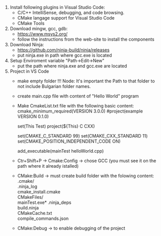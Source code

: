 1. Install following plugins in Visual Studio Code:
	- C/C++ IntelliSense, debugging, and code browsing.
	- CMake langage support for Visual Studio Code
	- CMake Tools
2. Download mingw, gcc, gdb:
	- https://www.msys2.org/
	- follow the instructions from the web-site to install the components
3. Download Ninja:
	- https://github.com/ninja-build/ninja/releases
	- put ninja.exe in path where gcc.exe is located
4. Setup Enviroment variable "Path->Edit->New"
	- put the path where ninja.exe and gcc.exe are located
5. Project in VS Code
	- make empty folder
!!! Node: It's important the Path to that folder to not include Bulgarian folder names.
	- create main.cpp file with content of "Hello World" program
	- Make CmakeList.txt file with the following basic content:
		cmake_minimum_required(VERSION 3.0.0)
		#project(example VERSION 0.1.0)

		set(This Test)
		project(${This} C CXX)

		set(CMAKE_C_STANDARD 99)
		set(CMAKE_CXX_STANDARD 11)
		set(CMAKE_POSITION_INDEPENDENT_CODE ON)

		add_executable(mainTest helloWorld.cpp)
	- Ctr+Shift+P -> Cmake:Config -> chose GCC (you must see it on the path where it already istalled)
	- CMake:Build -> must create build folder with the folowing content:
		.cmake/      
		.ninja_log   
		cmake_install.cmake  
		CMakeFiles/            
		mainTest.exe*
        .ninja_deps  
		build.ninja  
		CMakeCache.txt       
		compile_commands.json
	- CMake:Debug -> to enable debugging of the project